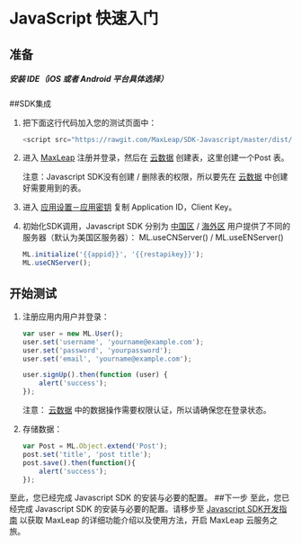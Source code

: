 # JavaScript 快速入门
## 准备

##### 安装 IDE（iOS 或者 Android 平台具体选择）
##SDK集成
 
 1. 把下面这行代码加入您的测试页面中：

	```javascript
	<script src="https://rawgit.com/MaxLeap/SDK-Javascript/master/dist/ml.js"></script>
	```

2. 进入 [MaxLeap](https://maxleap.cn) 注册并登录，然后在 [云数据](https://maxleap.cn/p/console/clouddata) 创建表，这里创建一个Post 表。
	
	注意：Javascript SDK没有创建 / 删除表的权限，所以要先在 [云数据](https://maxleap.cn/p/console/clouddata) 中创建好需要用到的表。
	   

3. 进入 [应用设置－应用密钥](https://maxleap.cn/p/console/settings#application) 复制 Application ID，Client Key。
 
4. 初始化SDK调用，Javascript SDK 分别为 [中国区](https://maxleap.cn) / [海外区](https://maxleap.com) 用户提供了不同的服务器（默认为美国区服务器）： ML.useCNServer() / ML.useENServer()

	```javascript
	ML.initialize('{{appid}}', '{{restapikey}}');
	ML.useCNServer();
	```

## 开始测试

1. 注册应用内用户并登录：

	```javascript
	var user = new ML.User();
	user.set('username', 'yourname@example.com');
	user.set('password', 'yourpassword');
	user.set('email', 'yourname@example.com');
	
	user.signUp().then(function (user) {
		alert('success');
	});
	```
	注意：
	[云数据](https://maxleap.cn/p/console/clouddata) 中的数据操作需要权限认证，所以请确保您在登录状态。

2.  存储数据：

	```javascript
	var Post = ML.Object.extend('Post');
	post.set('title', 'post title');
	post.save().then(function(){
		alert('success');
	});
	```


至此，您已经完成 Javascript SDK 的安装与必要的配置。
##下一步
至此，您已经完成 Javascript SDK 的安装与必要的配置。请移步至 [Javascript SDK开发指南](https://maxleap.cn/s/web/zh_cn/guide/devguide/javascript.html) 以获取 MaxLeap 的详细功能介绍以及使用方法，开启 MaxLeap 云服务之旅。